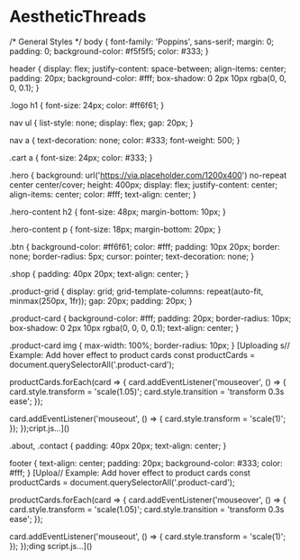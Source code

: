 # AestheticThreads
/* General Styles */
body {
  font-family: 'Poppins', sans-serif;
  margin: 0;
  padding: 0;
  background-color: #f5f5f5;
  color: #333;
}

header {
  display: flex;
  justify-content: space-between;
  align-items: center;
  padding: 20px;
  background-color: #fff;
  box-shadow: 0 2px 10px rgba(0, 0, 0, 0.1);
}

.logo h1 {
  font-size: 24px;
  color: #ff6f61;
}

nav ul {
  list-style: none;
  display: flex;
  gap: 20px;
}

nav a {
  text-decoration: none;
  color: #333;
  font-weight: 500;
}

.cart a {
  font-size: 24px;
  color: #333;
}

.hero {
  background: url('https://via.placeholder.com/1200x400') no-repeat center center/cover;
  height: 400px;
  display: flex;
  justify-content: center;
  align-items: center;
  color: #fff;
  text-align: center;
}

.hero-content h2 {
  font-size: 48px;
  margin-bottom: 10px;
}

.hero-content p {
  font-size: 18px;
  margin-bottom: 20px;
}

.btn {
  background-color: #ff6f61;
  color: #fff;
  padding: 10px 20px;
  border: none;
  border-radius: 5px;
  cursor: pointer;
  text-decoration: none;
}

.shop {
  padding: 40px 20px;
  text-align: center;
}

.product-grid {
  display: grid;
  grid-template-columns: repeat(auto-fit, minmax(250px, 1fr));
  gap: 20px;
  padding: 20px;
}

.product-card {
  background-color: #fff;
  padding: 20px;
  border-radius: 10px;
  box-shadow: 0 2px 10px rgba(0, 0, 0, 0.1);
  text-align: center;
}

.product-card img {
  max-width: 100%;
  border-radius: 10px;
}
[Uploading s// Example: Add hover effect to product cards
const productCards = document.querySelectorAll('.product-card');

productCards.forEach(card => {
  card.addEventListener('mouseover', () => {
    card.style.transform = 'scale(1.05)';
    card.style.transition = 'transform 0.3s ease';
  });

  card.addEventListener('mouseout', () => {
    card.style.transform = 'scale(1)';
  });
});cript.js…]()

.about, .contact {
  padding: 40px 20px;
  text-align: center;
}

footer {
  text-align: center;
  padding: 20px;
  background-color: #333;
  color: #fff;
}
[Uploa// Example: Add hover effect to product cards
const productCards = document.querySelectorAll('.product-card');

productCards.forEach(card => {
  card.addEventListener('mouseover', () => {
    card.style.transform = 'scale(1.05)';
    card.style.transition = 'transform 0.3s ease';
  });

  card.addEventListener('mouseout', () => {
    card.style.transform = 'scale(1)';
  });
});ding script.js…]()
